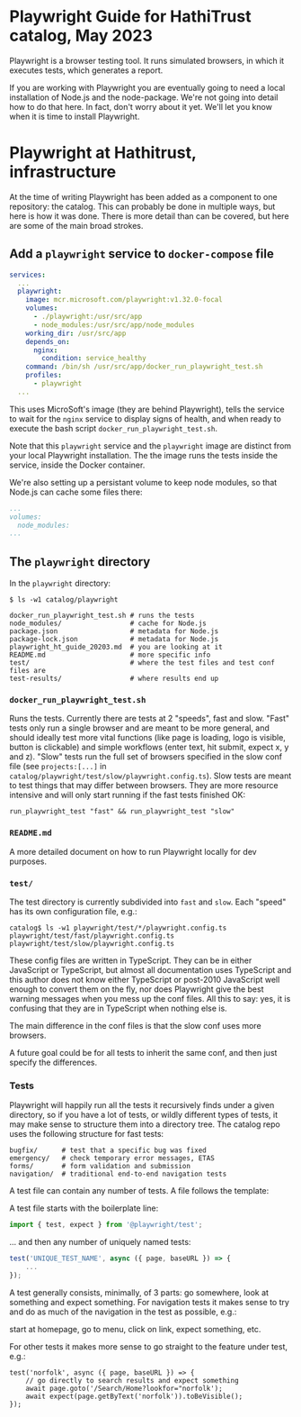 # Playwright Guide for HathiTrust catalog, May 2023

Playwright is a browser testing tool. It runs simulated browsers, in which it executes
tests, which generates a report.

If you are working with Playwright you are eventually going to need a local installation
of Node.js and the node-package. We're not going into detail how to do that here. In fact,
don't worry about it yet. We'll let you know when it is time to install Playwright.

# Playwright at Hathitrust, infrastructure

At the time of writing Playwright has been added as a component to one repository: the
catalog. This can probably be done in multiple ways, but here is how it was done.
There is more detail than can be covered, but here are some of the main broad strokes.

## Add a `playwright` service to `docker-compose` file

```yaml
services:
  ...
  playwright:
    image: mcr.microsoft.com/playwright:v1.32.0-focal
    volumes:
      - ./playwright:/usr/src/app
      - node_modules:/usr/src/app/node_modules
    working_dir: /usr/src/app
    depends_on:
      nginx:
        condition: service_healthy
    command: /bin/sh /usr/src/app/docker_run_playwright_test.sh
    profiles:
      - playwright
  ...
```

This uses MicroSoft's image (they are behind Playwright),
tells the service to wait for the `nginx` service to display signs of health,
and when ready to execute the bash script `docker_run_playwright_test.sh`.

Note that this `playwright` service and the `playwright` image are distinct from
your local Playwright installation. The the image runs the tests inside the service,
inside the Docker container.

We're also setting up a persistant volume to keep node modules, so that Node.js can
cache some files there:

```yaml
...
volumes:
  node_modules:
...
```

## The `playwright` directory

In the `playwright` directory:

```shell
$ ls -w1 catalog/playwright

docker_run_playwright_test.sh # runs the tests
node_modules/                 # cache for Node.js
package.json                  # metadata for Node.js
package-lock.json             # metadata for Node.js
playwright_ht_guide_20203.md  # you are looking at it
README.md                     # more specific info
test/                         # where the test files and test conf files are
test-results/                 # where results end up

```

### `docker_run_playwright_test.sh`

Runs the tests. Currently there are tests at 2 "speeds", fast and slow.
"Fast" tests only run a single browser and are meant to be more general,
and should ideally test more vital functions (like page is loading, logo is visible,
button is clickable) and simple workflows (enter text, hit submit, expect x, y and z).
"Slow" tests run the full set of browsers specified in the slow conf file
(see `projects:[...]` in `catalog/playwright/test/slow/playwright.config.ts`).
Slow tests are meant to test things that may differ between browsers. They are
more resource intensive and will only start running if the fast tests finished OK:

```shell
run_playwright_test "fast" && run_playwright_test "slow"
```

### `README.md`

A more detailed document on how to run Playwright locally for dev purposes.

### `test/`

The test directory is currently subdivided into `fast` and `slow`.
Each "speed" has its own configuration file, e.g.:

```shell
catalog$ ls -w1 playwright/test/*/playwright.config.ts
playwright/test/fast/playwright.config.ts
playwright/test/slow/playwright.config.ts

```

These config files are written in TypeScript. They can be in either JavaScript or
TypeScript, but almost all documentation uses TypeScript and this author does not
know either TypeScript or post-2010 JavaScript well enough to convert them on the fly,
nor does Playwright give the best warning messages when you mess up the conf files.
All this to say: yes, it is confusing that they are in TypeScript when nothing else is.

The main difference in the conf files is that the slow conf uses more browsers.

A future goal could be for all tests to inherit the same conf, and then just specify
the differences.

### Tests

Playwright will happily run all the tests it recursively finds under a given directory,
so if you have a lot of tests, or wildly different types of tests, it may make sense to
structure them into a directory tree. The catalog repo uses the following structure for
fast tests:

```shell
bugfix/      # test that a specific bug was fixed
emergency/   # check temporary error messages, ETAS
forms/       # form validation and submission
navigation/  # traditional end-to-end navigation tests
```

A test file can contain any number of tests. A file follows the template:

A test file starts with the boilerplate line:

```javascript
import { test, expect } from '@playwright/test';

```

... and then any number of uniquely named tests:

```javascript
test('UNIQUE_TEST_NAME', async ({ page, baseURL }) => {
    ...
});
```

A test generally consists, minimally, of 3 parts: go somewhere, look at something
and expect something. For navigation tests it makes sense to try and do as much of
the navigation in the test as possible, e.g.:

start at homepage, go to menu, click on link, expect something, etc. 

For other tests it makes more sense to go straight to the feature under test, e.g.:

```
test('norfolk', async ({ page, baseURL }) => {
    // go directly to search results and expect something
    await page.goto('/Search/Home?lookfor="norfolk');
    await expect(page.getByText('norfolk')).toBeVisible();
});

```
